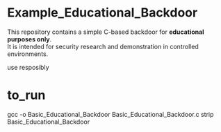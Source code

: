 # Example_Educational_Backdoor

This repository contains a simple C-based backdoor for **educational purposes only**.  
It is intended for security research and demonstration in controlled environments.

use resposibly

# to_run
gcc -o Basic_Educational_Backdoor Basic_Educational_Backdoor.c
strip Basic_Educational_Backdoor
